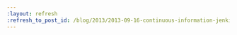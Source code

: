 ```yaml
---
:layout: refresh
:refresh_to_post_id: /blog/2013/2013-09-16-continuous-information-jenkins-newsletter-vol-5
---
```

